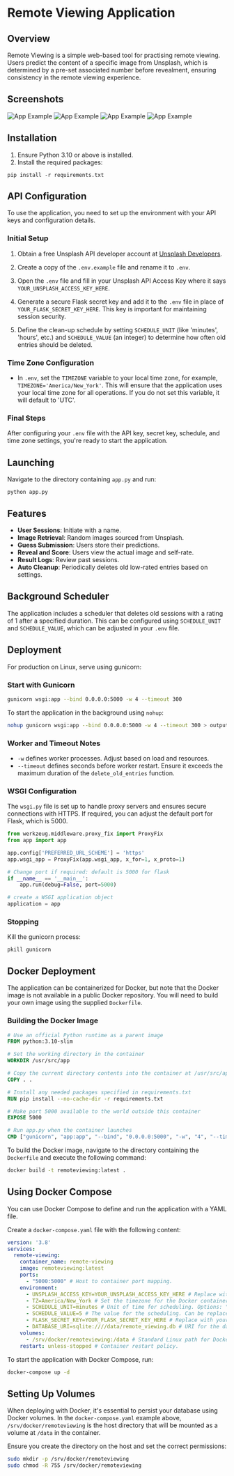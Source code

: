 # Remote Viewing Application

## Overview

Remote Viewing is a simple web-based tool for practising remote viewing. Users predict the content of a specific image from Unsplash, which is determined by a pre-set associated number before revealment, ensuring consistency in the remote viewing experience.

## Screenshots

![App Example](screen_shots/start.png)
![App Example](screen_shots/session.png)
![App Example](screen_shots/reveal.png)
![App Example](screen_shots/results.png)

## Installation

1. Ensure Python 3.10 or above is installed.
2. Install the required packages:
```
pip install -r requirements.txt
```

## API Configuration

To use the application, you need to set up the environment with your API keys and configuration details.

### Initial Setup

1. Obtain a free Unsplash API developer account at [Unsplash Developers](https://unsplash.com/developers).

2. Create a copy of the `.env.example` file and rename it to `.env`.

3. Open the `.env` file and fill in your Unsplash API Access Key where it says `YOUR_UNSPLASH_ACCESS_KEY_HERE`.

4. Generate a secure Flask secret key and add it to the `.env` file in place of `YOUR_FLASK_SECRET_KEY_HERE`. This key is important for maintaining session security.

5. Define the clean-up schedule by setting `SCHEDULE_UNIT` (like 'minutes', 'hours', etc.) and `SCHEDULE_VALUE` (an integer) to determine how often old entries should be deleted.

### Time Zone Configuration

- In `.env`, set the `TIMEZONE` variable to your local time zone, for example, `TIMEZONE='America/New_York'`. This will ensure that the application uses your local time zone for all operations. If you do not set this variable, it will default to 'UTC'.

### Final Steps

After configuring your `.env` file with the API key, secret key, schedule, and time zone settings, you're ready to start the application.



## Launching

Navigate to the directory containing `app.py` and run:
```
python app.py
```

## Features

- **User Sessions**: Initiate with a name.
- **Image Retrieval**: Random images sourced from Unsplash.
- **Guess Submission**: Users store their predictions.
- **Reveal and Score**: Users view the actual image and self-rate.
- **Result Logs**: Review past sessions.
- **Auto Cleanup**: Periodically deletes old low-rated entries based on settings.

## Background Scheduler

The application includes a scheduler that deletes old sessions with a rating of 1 after a specified duration. This can be configured using `SCHEDULE_UNIT` and `SCHEDULE_VALUE`, which can be adjusted in your `.env` file.


## Deployment

For production on Linux, serve using gunicorn:

### Start with Gunicorn

```sh
gunicorn wsgi:app --bind 0.0.0.0:5000 -w 4 --timeout 300
```

To start the application in the background using `nohup`:

```sh
nohup gunicorn wsgi:app --bind 0.0.0.0:5000 -w 4 --timeout 300 > output.log 2>&1 &
```

### Worker and Timeout Notes

- `-w` defines worker processes. Adjust based on load and resources.
- `--timeout` defines seconds before worker restart. Ensure it exceeds the maximum duration of the `delete_old_entries` function.

### WSGI Configuration

The `wsgi.py` file is set up to handle proxy servers and ensures secure connections with HTTPS. If required, you can adjust the default port for Flask, which is 5000.

```python
from werkzeug.middleware.proxy_fix import ProxyFix
from app import app

app.config['PREFERRED_URL_SCHEME'] = 'https'
app.wsgi_app = ProxyFix(app.wsgi_app, x_for=1, x_proto=1)

# Change port if required: default is 5000 for flask
if __name__ == '__main__':
    app.run(debug=False, port=5000)

# create a WSGI application object
application = app
```

### Stopping

Kill the gunicorn process:
```
pkill gunicorn
```

## Docker Deployment

The application can be containerized for Docker, but note that the Docker image is not available in a public Docker repository. You will need to build your own image using the supplied `Dockerfile`.

### Building the Docker Image
```Dockerfile
# Use an official Python runtime as a parent image
FROM python:3.10-slim

# Set the working directory in the container
WORKDIR /usr/src/app

# Copy the current directory contents into the container at /usr/src/app
COPY . .

# Install any needed packages specified in requirements.txt
RUN pip install --no-cache-dir -r requirements.txt

# Make port 5000 available to the world outside this container
EXPOSE 5000

# Run app.py when the container launches
CMD ["gunicorn", "app:app", "--bind", "0.0.0.0:5000", "-w", "4", "--timeout", "300"]
```


To build the Docker image, navigate to the directory containing the `Dockerfile` and execute the following command:

```sh
docker build -t remoteviewing:latest .
```

## Using Docker Compose
You can use Docker Compose to define and run the application with a YAML file.

Create a `docker-compose.yaml` file with the following content:

```yaml
version: '3.8' 
services:
  remote-viewing:
    container_name: remote-viewing
    image: remoteviewing:latest
    ports:
      - "5000:5000" # Host to container port mapping.
    environment:
      - UNSPLASH_ACCESS_KEY=YOUR_UNSPLASH_ACCESS_KEY_HERE # Replace with your actual Unsplash access key.
      - TZ=America/New_York # Set the timezone for the Docker container.
      - SCHEDULE_UNIT=minutes # Unit of time for scheduling. Options: "seconds", "minutes", "hours", etc.
      - SCHEDULE_VALUE=5 # The value for the scheduling. Can be replaced with any integer.
      - FLASK_SECRET_KEY=YOUR_FLASK_SECRET_KEY_HERE # Replace with your actual Flask secret key.
      - DATABASE_URI=sqlite:////data/remote_viewing.db # URI for the database. Change if your database is located elsewhere.
    volumes:
      - /srv/docker/remoteviewing:/data # Standard Linux path for Docker volumes.
    restart: unless-stopped # Container restart policy.
```

To start the application with Docker Compose, run:

```sh
docker-compose up -d
```

## Setting Up Volumes

When deploying with Docker, it's essential to persist your database using Docker volumes. In the `docker-compose.yaml` example above, `/srv/docker/remoteviewing` is the host directory that will be mounted as a volume at `/data` in the container.

Ensure you create the directory on the host and set the correct permissions:

```sh
sudo mkdir -p /srv/docker/remoteviewing
sudo chmod -R 755 /srv/docker/remoteviewing
```
